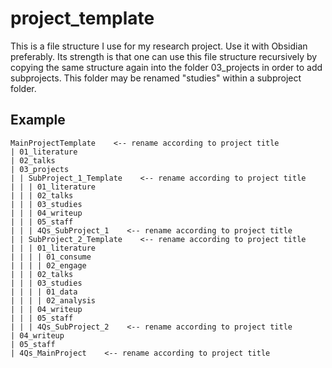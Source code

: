 # project_template
This is a file structure I use for my research project. Use it with Obsidian preferably. Its strength is that one can use this file structure recursively by copying the same structure again into the folder 03_projects in order to add subprojects. This folder may be renamed "studies" within a subproject folder.

## Example

```
MainProjectTemplate    <-- rename according to project title
| 01_literature
| 02_talks
| 03_projects
| | SubProject_1_Template    <-- rename according to project title
| | | 01_literature
| | | 02_talks
| | | 03_studies
| | | 04_writeup
| | | 05_staff
| | | 4Qs_SubProject_1    <-- rename according to project title
| | SubProject_2_Template    <-- rename according to project title
| | | 01_literature
| | | | 01_consume
| | | | 02_engage
| | | 02_talks
| | | 03_studies
| | | | 01_data
| | | | 02_analysis
| | | 04_writeup
| | | 05_staff
| | | 4Qs_SubProject_2    <-- rename according to project title
| 04_writeup
| 05_staff
| 4Qs_MainProject    <-- rename according to project title
```
